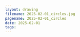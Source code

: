 ```yaml
---
layout: drawing
filename: 2025-02-01_circles.jpg
pagename: 2025-02-01_circles
date: 2025-02-01
tags:
---
```

